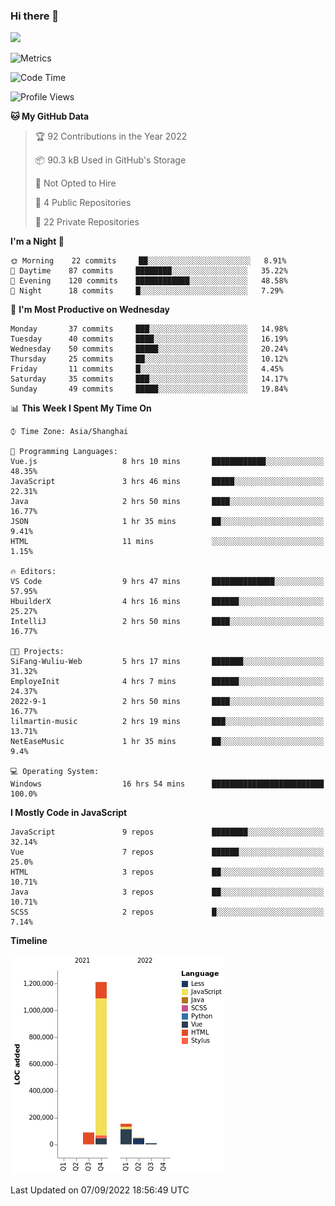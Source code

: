 ### Hi there 👋
![](https://github-readme-stats.vercel.app/api?username=Jamartin-create)

![Metrics](https://metrics.lecoq.io/Jamartin-create?template=classic&base.activity=0&base.community=0&base.repositories=0&isocalendar=1&calendar=1&languages=1&base=header%2C%20activity%2C%20community%2C%20repositories%2C%20metadata&base.indepth=false&base.hireable=false&isocalendar=false&isocalendar.duration=full-year&languages=false&languages.limit=8&languages.threshold=0%25&languages.other=false&languages.colors=github&languages.sections=most-used&languages.indepth=false&languages.analysis.timeout=15&languages.categories=markup%2C%20programming&languages.recent.categories=markup%2C%20programming&languages.recent.load=300&languages.recent.days=14&calendar=false&calendar.limit=1&config.timezone=Asia%2FShanghai)

<!--START_SECTION:waka-->
![Code Time](http://img.shields.io/badge/Code%20Time-88%20hrs%2045%20mins-blue)

![Profile Views](http://img.shields.io/badge/Profile%20Views-31-blue)

**🐱 My GitHub Data** 

> 🏆 92 Contributions in the Year 2022
 > 
> 📦 90.3 kB Used in GitHub's Storage 
 > 
> 🚫 Not Opted to Hire
 > 
> 📜 4 Public Repositories 
 > 
> 🔑 22 Private Repositories  
 > 
**I'm a Night 🦉** 

```text
🌞 Morning    22 commits     ██░░░░░░░░░░░░░░░░░░░░░░░   8.91% 
🌆 Daytime    87 commits     ████████░░░░░░░░░░░░░░░░░   35.22% 
🌃 Evening    120 commits    ████████████░░░░░░░░░░░░░   48.58% 
🌙 Night      18 commits     █░░░░░░░░░░░░░░░░░░░░░░░░   7.29%

```
📅 **I'm Most Productive on Wednesday** 

```text
Monday       37 commits     ███░░░░░░░░░░░░░░░░░░░░░░   14.98% 
Tuesday      40 commits     ████░░░░░░░░░░░░░░░░░░░░░   16.19% 
Wednesday    50 commits     █████░░░░░░░░░░░░░░░░░░░░   20.24% 
Thursday     25 commits     ██░░░░░░░░░░░░░░░░░░░░░░░   10.12% 
Friday       11 commits     █░░░░░░░░░░░░░░░░░░░░░░░░   4.45% 
Saturday     35 commits     ███░░░░░░░░░░░░░░░░░░░░░░   14.17% 
Sunday       49 commits     █████░░░░░░░░░░░░░░░░░░░░   19.84%

```


📊 **This Week I Spent My Time On** 

```text
⌚︎ Time Zone: Asia/Shanghai

💬 Programming Languages: 
Vue.js                   8 hrs 10 mins       ████████████░░░░░░░░░░░░░   48.35% 
JavaScript               3 hrs 46 mins       █████░░░░░░░░░░░░░░░░░░░░   22.31% 
Java                     2 hrs 50 mins       ████░░░░░░░░░░░░░░░░░░░░░   16.77% 
JSON                     1 hr 35 mins        ██░░░░░░░░░░░░░░░░░░░░░░░   9.41% 
HTML                     11 mins             ░░░░░░░░░░░░░░░░░░░░░░░░░   1.15%

🔥 Editors: 
VS Code                  9 hrs 47 mins       ██████████████░░░░░░░░░░░   57.95% 
HbuilderX                4 hrs 16 mins       ██████░░░░░░░░░░░░░░░░░░░   25.27% 
IntelliJ                 2 hrs 50 mins       ████░░░░░░░░░░░░░░░░░░░░░   16.77%

🐱‍💻 Projects: 
SiFang-Wuliu-Web         5 hrs 17 mins       ███████░░░░░░░░░░░░░░░░░░   31.32% 
EmployeInit              4 hrs 7 mins        ██████░░░░░░░░░░░░░░░░░░░   24.37% 
2022-9-1                 2 hrs 50 mins       ████░░░░░░░░░░░░░░░░░░░░░   16.77% 
lilmartin-music          2 hrs 19 mins       ███░░░░░░░░░░░░░░░░░░░░░░   13.71% 
NetEaseMusic             1 hr 35 mins        ██░░░░░░░░░░░░░░░░░░░░░░░   9.4%

💻 Operating System: 
Windows                  16 hrs 54 mins      █████████████████████████   100.0%

```

**I Mostly Code in JavaScript** 

```text
JavaScript               9 repos             ████████░░░░░░░░░░░░░░░░░   32.14% 
Vue                      7 repos             ██████░░░░░░░░░░░░░░░░░░░   25.0% 
HTML                     3 repos             ██░░░░░░░░░░░░░░░░░░░░░░░   10.71% 
Java                     3 repos             ██░░░░░░░░░░░░░░░░░░░░░░░   10.71% 
SCSS                     2 repos             █░░░░░░░░░░░░░░░░░░░░░░░░   7.14%

```


**Timeline**

![Chart not found](https://raw.githubusercontent.com/Jamartin-create/Jamartin-create/master/charts/bar_graph.png) 


 Last Updated on 07/09/2022 18:56:49 UTC
<!--END_SECTION:waka-->

